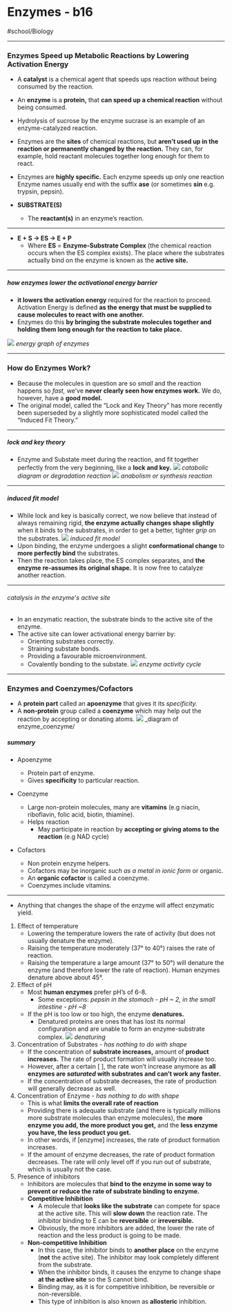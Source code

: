# Enzymes - b16
#school/Biology
- - - -
### Enzymes Speed up Metabolic Reactions by Lowering Activation Energy
* A **catalyst** is a chemical agent that speeds ups reaction without being consumed by the reaction.
* An **enzyme** is a **protein,** that **can speed up a chemical reaction** without being consumed.
* Hydrolysis of sucrose by the enzyme sucrase is an example of an enzyme-catalyzed reaction.

* Enzymes are the **sites** of chemical reactions, but **aren’t used up in the reaction or permanently changed by the reaction.** They can, for example, hold reactant molecules together long enough for them to react.
* Enzymes are **highly specific.** Each enzyme speeds up only one reaction Enzyme names usually end with the suffix **ase** (or sometimes **sin** e.g. trypsin, pepsin).
* **SUBSTRATE(S)**
	* The **reactant(s)** in an enzyme’s reaction.
- - - -
* **E + S -> ES -> E + P**
	* Where **ES** = **Enzyme-Substrate Complex** (the chemical reaction occurs when the ES complex exists). The place where the substrates actually bind on the enzyme is known as the **active site.**
- - - -
##### how enzymes lower the activational energy barrier
* **it lowers the activation energy** required for the reaction to proceed. Activation Energy is defined **as the energy that must be supplied to cause molecules to react with one another.**
* Enzymes do this **by bringing the substrate molecules together and holding them long enough for the reaction to take place.**

![](Enzymes%20-%20b16/5C9DA8D3-60F0-4E53-B6D5-180DB093FB42.png)
_energy graph of enzymes_
- - - -
### How do Enzymes Work?
* Because the molecules in question are so _small_ and the reaction happens so _fast,_ we’ve **never clearly seen how enzymes work.** We do, however, have a **good model.**
* The original model, called the “Lock and Key Theory” has more recently been superseded by a slightly more sophisticated model called the “Induced Fit Theory.”
- - - -
##### lock and key theory
* Enzyme and Substate meet during the reaction, and fit together perfectly from the very beginning, like a **lock and key.**
 ![](Enzymes%20-%20b16/enzyme-working-mechanism-e1417645715778.jpg)
_catabolic diagram or degradation reaction_
![](Enzymes%20-%20b16/Enzymes.jpg)
_anabolism or synthesis reaction_
- - - -
##### induced fit model
* While lock and key is basically correct, we now believe that instead of always remaining rigid, **the enzyme actually changes shape slightly** when it binds to the substrates, in order to get a better, tighter _grip_ on the substrates.
![](Enzymes%20-%20b16/F09-20bsmc.jpg)
_induced fit model_
* Upon binding, the enzyme undergoes a slight **conformational change** to **more perfectly bind** the substrates.
* Then the reaction takes place, the ES complex separates, and **the enzyme re-assumes its original shape.** It is now free to catalyze another reaction.
- - - -
###### catalysis in the enzyme's active site
* In an enzymatic reaction, the substrate binds to the active site of the enzyme.
* The active site can lower activational energy barrier by:
	* Orienting substrates correctly.
	* Straining substate bonds.
	* Providing a favourable microenvironment.
	* Covalently bonding to the substate.
![](Enzymes%20-%20b16/08_17CatalyticCycle.jpg)
_enzyme activity cycle_
- - - -
### Enzymes and Coenzymes/Cofactors
* A **protein part** called an **apoenzyme** that gives it its _specificity._
* A **non-protein** group called a **coenzyme** which may help out the reaction by accepting or donating atoms.
![](Enzymes%20-%20b16/Difference-Between-Prosthetic-Group-and-Coenzyme-1.png)
_diagram of enzyme_coenzyme/
 
##### summary
* Apoenzyme
	* Protein part of enzyme.
	* Gives **specificity** to particular reaction.

* Coenzyme
	* Large non-protein molecules, many are **vitamins** (e.g niacin, riboflavin, folic acid, biotin, thiamine).
	* Helps reaction
		* May participate in reaction by **accepting or giving atoms to the reaction** (e.g NAD cycle)

* Cofactors
	* Non protein enzyme helpers.
	* Cofactors may be inorganic _such as a metal in ionic form_ or organic.
	* An **organic cofactor** is called a coenzyme.
	* Coenzymes include vitamins.
- - - -
* Anything that changes the shape of the enzyme will affect enzymatic yield.

1. Effect of temperature
	* Lowering the temperature lowers the rate of activity (but does not usually denature the enzyme).
	* Raising the temperature moderately (37° to 40°) raises the rate of reaction.
	* Raising the temperature a large amount (37° to 50°) will denature the enzyme (and therefore lower the rate of reaction). Human enzymes denature above about 45°.
2. Effect of pH
	* Most **human enzymes** prefer pH’s of 6-8.
		* Some exceptions: _pepsin in the stomach - pH ~ 2, in the small intestine - pH ~8_
	* If the pH is too low or too high, the enzyme **denatures.**
		* Denatured proteins are ones that has lost its normal configuration and are unable to form an enzyme-substrate complex.
![](Enzymes%20-%20b16/Denatured-enzyme20161028-31422-qcgle0.jpg)
_denaturing_
3. Concentration of Substrates - _has nothing to do with shape_
	* If the concentration of **substrate increases,** amount of **product increases.** The rate of product formation will usually increase too.
	* However, after a certain [ ], the rate won’t increase anymore as **all enzymes are _saturated_ with substrates and can’t work any faster.**
	* If the concentration of substrate decreases, the rate of production will generally decrease as well.
4. Concentration of Enzyme - _has nothing to do with shape_
	* This is what **limits the overall rate of reaction**
	* Providing there is adequate substrate (and there is typically millions more substrate molecules than enzyme molecules), the **more enzyme you add, the more product you get,** and the **less enzyme you have, the less product you get.**
	* In other words, if [enzyme] increases, the rate of product formation increases.
	* If the amount of enzyme decreases, the rate of product formation decreases. The rate will only level off if you run out of substrate, which is usually not the case.
5. Presence of inhibitors
	* Inhibitors are molecules that **bind to the enzyme in some way to prevent or reduce the rate of substrate binding to enzyme.**
	* **Competitive Inhibition**
		* A molecule that **looks like the substrate** can compete for space at the active site. This will **slow down** the reaction rate. The inhibitor binding to E can be **reversible** or **irreversible.**
		* Obviously, the more inhibitors are added, the lower the rate of reaction and the less product is going to be made.
	* **Non-competitive Inhibition**
		* In this case, the inhibitor binds to **another place** on the enzyme (**not** the active site). The inhibitor may look completely different from the substrate.
		* When the inhibitor binds, it causes the enzyme to change shape **at the active site** so the S cannot bind.
		* Binding may, as it is for competitive inhibition, be reversible or non-reversible.
		* This type of inhibition is also known as **allosteric** inhibition.